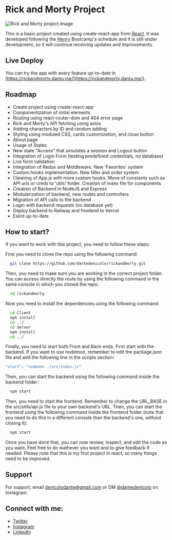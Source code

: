 # Rick and Morty Project

![Rick and Morty project image](https://imgur.com/HdHbUe6.png)

This is a basic project created using create-react-app from [React](https://react.dev/). It was developed following the [Henry](https://soyhenry.com) Bootcamp's schedule and it is still under development, so it will continue receiving updates and improvements.

## Live Deploy

You can try the app with every feature up-to-date in [https://rickandmorty.dantu.me/](https://rickandmorty.dantu.me/).

## Roadmap

- Create project using create-react-app
- Componentization of initial elements
- Routing using react-router-dom and 404 error page
- Rick and Morty's API fetching using axios
- Adding characters by ID and random adding
- Styling using moduled CSS, cards customization, and close button
- About page
- Usage of States
- New state "Access" that simulates a session and Logout button
- Integration of Login Form (testing predefined credentials, no database)
- Live form validation
- Integration of Redux and Middleware. New 'Favorites' system
- Custom hooks implementation. New filter and order system
- Cleaning of App.js with more custom hooks. Move of constants such as API urls or creds to 'utils' folder. Creation of index file for components
- Creation of Backend in NodeJS and Express
- Modularization of backend, new routes and controllers
- Migration of API calls to the backend
- Login with backend requests (no database yet)
- Deploy backend to Railway and frontend to Vercel
- Eslint up-to-date

## How to start?

If you want to work with this project, you need to follow these steps:

First you need to clone the repo using the following command:

```bash
  git clone https://github.com/dantedenicolo/rickandmorty.git
```

Then, you need to make sure you are working in the correct project folder. You can access directly the route by using the following command in the same console in which you cloned the repo:

```bash
  cd rickandmorty
```

Now you need to install the dependencies using the following command:

```bash
  cd Client
  npm install
  cd ../
  cd Server
  npm install
  cd ../
```

Finally, you need to start both Front and Back ends. First start with the backend. If you want to use nodemon, remember to edit the package.json file and add the following line in the scripts section:

```bash
"start": "nodemon ./src/index.js"
```

Then, you can start the backend using the following command inside the backend folder:

```bash
  npm start
```

Then, you need to start the frontend. Remember to change the URL_BASE in the src/utils/api.js file to your own backend's URL. Then, you can start the frontend using the following command inside the frontend folder (note that you need to do this in a different console than the backend's one, without closing it):

```bash
  npm start
```

Once you have done that, you can now review, inspect, and edit the code as you want. Feel free to do wathever you want and to give feedback if needed. Please note that this is my first project in react, so many things need to be improved.

## Support

For support, email denicolodante@gmail.com or DM [@dantedenicolo](https://instagram.com/dantedenicolo) on Instagram.

## Connect with me:

- [Twitter](https://twitter.com/dantutu_)
- [Instagram](https://instagram.com/dantedenicolo)
- [LinkedIn](https://www.linkedin.com/in/dantedenicolo/)

